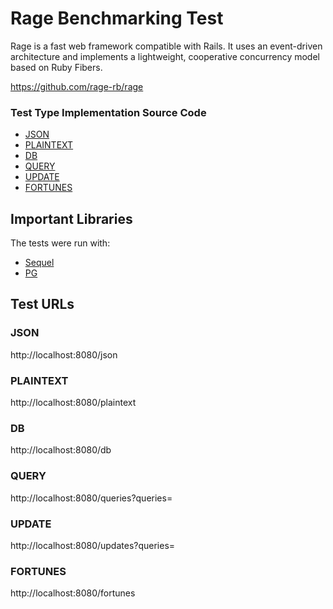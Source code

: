 # Rage Benchmarking Test

Rage is a fast web framework compatible with Rails. It uses an event-driven architecture and implements a lightweight, cooperative concurrency model based on Ruby Fibers.

https://github.com/rage-rb/rage

### Test Type Implementation Source Code

* [JSON](app/controllers/benchmarks_controller.rb)
* [PLAINTEXT](app/controllers/benchmarks_controller.rb)
* [DB](app/controllers/benchmarks_controller.rb)
* [QUERY](app/controllers/benchmarks_controller.rb)
* [UPDATE](app/controllers/benchmarks_controller.rb)
* [FORTUNES](app/controllers/benchmarks_controller.rb)

## Important Libraries

The tests were run with:

* [Sequel](https://rubygems.org/gems/sequel)
* [PG](https://rubygems.org/gems/pg)

## Test URLs

### JSON

http://localhost:8080/json

### PLAINTEXT

http://localhost:8080/plaintext

### DB

http://localhost:8080/db

### QUERY

http://localhost:8080/queries?queries=

### UPDATE

http://localhost:8080/updates?queries=

### FORTUNES

http://localhost:8080/fortunes
